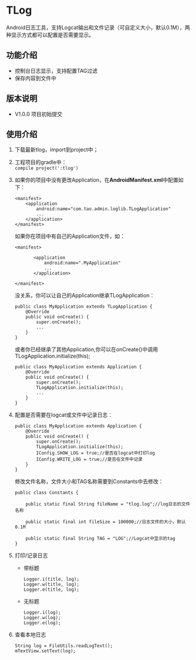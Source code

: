 # TLog
Android日志工具，支持Logcat输出和文件记录（可自定义大小，默认0.1M），两种显示方式都可以配置是否需要显示。
## 功能介绍
* 控制台日志显示，支持配置TAG过滤
* 保存内容到文件中
## 版本说明
* V1.0.0 项目初始提交
## 使用介绍
1. 下载最新tlog，import到project中；
2. 工程项目的gradle中：<br>
    ```compile project(':tlog')```
3. 如果你的项目中没有更改Application，在**AndroidManifest.xml**中配置如下：<br>
    ```
    <manifest>
        <application
            android:name="com.tao.admin.loglib.TLogApplication"
            ...
        </application>
    </manifest>
    ```
    
    如果你在项目中有自己的Application文件，如：<br>
    ```
    <manifest>
       
           <application
               android:name=".MyApplication"
               ...
           </application>
       
    </manifest>
    ```
    没关系，你可以让自己的Application继承TLogApplication：<br>
    ```
    public class MyApplication extends TLogApplication {
        @Override
        public void onCreate() {
            super.onCreate();
            ...
        }
    }
    ```
    或者你已经继承了其他Application,你可以在onCreate()中调用TLogApplication.initialize(this);<br>
    ```
    public class MyApplication extends Application {
        @Override
        public void onCreate() {
            super.onCreate();
            TLogApplication.initialize(this);
            ...
        }
    }
    ```
 4. 配置是否需要在logcat或文件中记录日志：<br>
    ```
    public class MyApplication extends Application {
        @Override
        public void onCreate() {
            super.onCreate();
            TLogApplication.initialize(this);
            IConfig.SHOW_LOG = true;//是否在logcat中打印log
            IConfig.WRITE_LOG = true;//是否在文件中记录
        }
    }
    ```
    修改文件名称，文件大小和TAG名称需要到Constants中去修改：<br>
    ```
    public class Constants {
    
        public static final String fileName = "tlog.log";//log日志的文件名称
    
        public static final int fileSize = 100000;//日志文件的大小，默认0.1M
    
        public static final String TAG = "LOG";//Logcat中显示的tag
    }
    ```
 5. 打印/记录日志
    * 带标题<br>
        ```
        Logger.i(title, log);
        Logger.w(title, log);
        Logger.e(title, log);
        ```
    * 无标题<br>
        ```
        Logger.i(log);
        Logger.w(log);
        Logger.e(log);
        ```
 6. 查看本地日志<br>
    ```
    String log = FileUtils.readLogText();
    mTextView.setText(log);
    ```
 
 